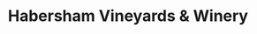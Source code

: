 ---
title: "Habersham Vineyards & Winery"
url: /helen/habersham-vineyards-and-winery/
shop: gift
---